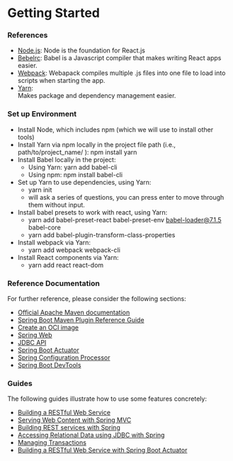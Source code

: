 # Getting Started

### References
* [Node.js](https://nodejs.org/en/download/): 
Node is the foundation for React.js
* [Bebelrc](https://babeljs.io/docs/en/): 
Babel is a Javascript compiler that makes writing React apps easier.
* [Webpack](https://webpack.js.org/): 
Webapack compiles multiple .js files into one file to load into scripts when starting the app. 
* [Yarn](https://classic.yarnpkg.com/en/):  
Makes package and dependency management easier.

### Set up Environment
- Install Node, which  includes npm (which we will use to install other tools)
- Install Yarn via npm locally in the project file path (i.e., path/to/project_name/ ): npm install yarn 
- Install Babel locally in the project:
    - Using Yarn:  yarn add babel-cli
    - Using npm: npm install babel-cli
- Set up Yarn to use dependencies, using Yarn:
    - yarn init
    - will ask a series of questions, you can press enter to move through them without input.
- Install babel presets to work with react, using Yarn:  
    - yarn add babel-preset-react babel-preset-env babel-loader@7.1.5 babel-core
    - yarn add babel-plugin-transform-class-properties
- Install webpack via Yarn:
    - yarn add webpack webpack-cli
- Install React components via Yarn:
    - yarn add react react-dom



### Reference Documentation
For further reference, please consider the following sections:

* [Official Apache Maven documentation](https://maven.apache.org/guides/index.html)
* [Spring Boot Maven Plugin Reference Guide](https://docs.spring.io/spring-boot/docs/2.3.4.RELEASE/maven-plugin/reference/html/)
* [Create an OCI image](https://docs.spring.io/spring-boot/docs/2.3.4.RELEASE/maven-plugin/reference/html/#build-image)
* [Spring Web](https://docs.spring.io/spring-boot/docs/2.3.4.RELEASE/reference/htmlsingle/#boot-features-developing-web-applications)
* [JDBC API](https://docs.spring.io/spring-boot/docs/2.3.4.RELEASE/reference/htmlsingle/#boot-features-sql)
* [Spring Boot Actuator](https://docs.spring.io/spring-boot/docs/2.3.4.RELEASE/reference/htmlsingle/#production-ready)
* [Spring Configuration Processor](https://docs.spring.io/spring-boot/docs/2.3.4.RELEASE/reference/htmlsingle/#configuration-metadata-annotation-processor)
* [Spring Boot DevTools](https://docs.spring.io/spring-boot/docs/2.3.4.RELEASE/reference/htmlsingle/#using-boot-devtools)

### Guides
The following guides illustrate how to use some features concretely:

* [Building a RESTful Web Service](https://spring.io/guides/gs/rest-service/)
* [Serving Web Content with Spring MVC](https://spring.io/guides/gs/serving-web-content/)
* [Building REST services with Spring](https://spring.io/guides/tutorials/bookmarks/)
* [Accessing Relational Data using JDBC with Spring](https://spring.io/guides/gs/relational-data-access/)
* [Managing Transactions](https://spring.io/guides/gs/managing-transactions/)
* [Building a RESTful Web Service with Spring Boot Actuator](https://spring.io/guides/gs/actuator-service/)

